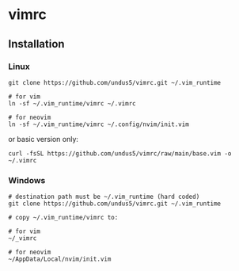 # vimrc

## Installation

### Linux

```
git clone https://github.com/undus5/vimrc.git ~/.vim_runtime

# for vim
ln -sf ~/.vim_runtime/vimrc ~/.vimrc

# for neovim
ln -sf ~/.vim_runtime/vimrc ~/.config/nvim/init.vim
```

or basic version only:

```
curl -fsSL https://github.com/undus5/vimrc/raw/main/base.vim -o ~/.vimrc
```

### Windows

```
# destination path must be ~/.vim_runtime (hard coded)
git clone https://github.com/undus5/vimrc.git ~/.vim_runtime

# copy ~/.vim_runtime/vimrc to:

# for vim
~/_vimrc

# for neovim
~/AppData/Local/nvim/init.vim
```
